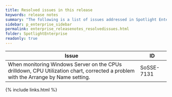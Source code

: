 ```yaml
---
title: Resolved issues in this release
keywords: release notes
summary: "The following is a list of issues addressed in Spotlight Enterprise 12.3"
sidebar: p_enterprise_sidebar
permalink: enterprise_releasenotes_resolvedissues.html
folder: SpotlightEnterprise
readonly: true
---
```



Issue | ID
------|---
When monitoring Windows Server on the CPUs drilldown, CPU Utilization chart, corrected a problem with the Arrange by Name setting. | SoSSE-7131



{% include links.html %}
